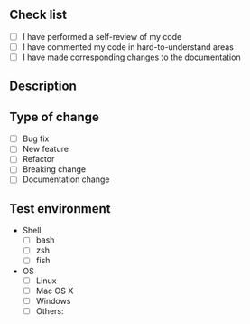 <!-- NOTE: forgit.plugin.zsh & forgit.plugin.sh share the same code. You should make sure the changes work in both `zsh` & `bash` -->

<!-- Check all that apply [x] -->

## Check list

- [ ] I have performed a self-review of my code
- [ ] I have commented my code in hard-to-understand areas
- [ ] I have made corresponding changes to the documentation

## Description

<!-- Please include a summary of the change (and the related issue, if any). Please also include relevant motivation and context when necessary. -->

## Type of change

- [ ] Bug fix
- [ ] New feature
- [ ] Refactor
- [ ] Breaking change
- [ ] Documentation change

## Test environment

- Shell
    - [ ] bash
    - [ ] zsh
    - [ ] fish
- OS
    - [ ] Linux
    - [ ] Mac OS X
    - [ ] Windows
    - [ ] Others:
